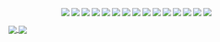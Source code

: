 <p align="center">
    <img src="https://img.shields.io/badge/Scala-DC322F?style=flat&logo=scala&logoColor=white"/>
    <img src="https://img.shields.io/badge/Kotlin-0095D5?style=flat&logo=kotlin&logoColor=white"/>
    <img src="https://img.shields.io/badge/Go-00ADD8?style=flat&logo=go&logoColor=white"/>
    <img src="https://img.shields.io/badge/Python-3766AB?style=flat&logo=Python&logoColor=white"/>
    <img src="https://img.shields.io/badge/Spring-6DB33F?style=flat&logo=spring&logoColor=white"/>
    <img src="https://img.shields.io/badge/Elastic Stack-005571?style=flat&logo=elastic-stack&logoColor=white"/>
    <img src="https://img.shields.io/badge/Apache Kafka-231F20?style=flat&logo=apache-kafka&logoColor=white"/>
    <img src="https://img.shields.io/badge/MySQL-4479A1?style=flat&logo=mysql&logoColor=white"/>
    <img src="https://img.shields.io/badge/PostgresQL-336791?style=flat&logo=postgresql&logoColor=white"/>
    <img src="https://img.shields.io/badge/Apache Hive-FDEE21?style=flat&logo=apache-hive&logoColor=white"/>
    <img src="https://img.shields.io/badge/Apache Kylin-F09D13?style=flat&logo=apache-kylin&logoColor=white"/>
    <img src="https://img.shields.io/badge/AWS-232F3E?style=flat&logo=amazon-aws&logoColor=white"/>
    <img src="https://img.shields.io/badge/Google Cloud-4285F4?style=flat&logo=google-cloud&logoColor=white"/>
    <img src="https://img.shields.io/badge/Terraform-623CE4?style=flat&logo=terraform&logoColor=white"/>
    <img src="https://img.shields.io/badge/Ansible-EE0000?style=flat&logo=ansible&logoColor=white"/>
</p>

<a href="https://github.com/anuraghazra/github-readme-stats">
  <img align="center" src="https://github-readme-stats.vercel.app/api?username=lapetus-r&show_icons=true" />
</a>
<a href="https://github.com/anuraghazra/convoychat">
  <img align="center" src="https://github-readme-stats.vercel.app/api/top-langs/?username=lapetus-r&layout=compact" />
</a>
